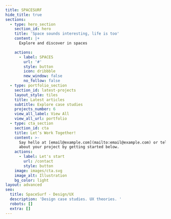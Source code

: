 ```yaml
---
title: SPACESURF
hide_title: true
sections:
  - type: hero_section
    section_id: hero
    title: 'Space sounds interesting, life is too'
    content: |+
      Explore and discover in spaces

    actions:
      - label: SPACES
        url: '#'
        style: button
        icon: dribbble
        new_window: false
        no_follow: false
  - type: portfolio_section
    section_id: latest-projects
    layout_style: tiles
    title: Latest articles
    subtitle: Explore case studies
    projects_number: 6
    view_all_label: View All
    view_all_url: portfolio
  - type: cta_section
    section_id: cta
    title: Let’s Work Together!
    content: >-
      Say hello at [email@example.com](mailto:email@example.com) or tell us more
      about your project by getting started below.
    actions:
      - label: Let's start
        url: /contact
        style: button
    image: images/cta.svg
    image_alt: Illustration
    bg_color: light
layout: advanced
seo:
  title: SpaceSurf - Design/UX
  description: 'Design case studies. UX theories. '
  robots: []
  extra: []
---
```

